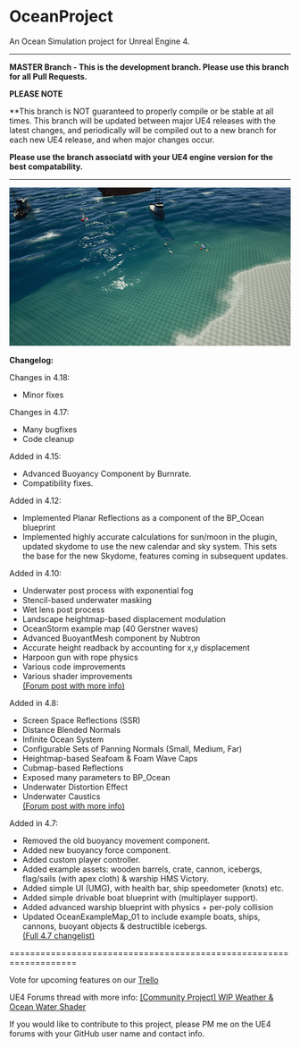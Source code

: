 # OceanProject
An Ocean Simulation project for Unreal Engine 4.

---------------------

**MASTER Branch - This is the development branch. Please use this branch for all Pull Requests.**

**PLEASE NOTE**

**This branch is NOT guaranteed to properly compile or be stable at all times. This branch will be updated between major UE4 releases with the latest changes, and periodically will be compiled out to a new branch for each new UE4 release, and when major changes occur.

**Please use the branch associatd with your UE4 engine version for the best compatability.**

---------------------

![img_project](ProjectScreenshot.jpg)

**Changelog:**

Changes in 4.18:
* Minor fixes

Changes in 4.17:
* Many bugfixes
* Code cleanup

Added in 4.15:
* Advanced Buoyancy Component by Burnrate.
* Compatibility fixes.

Added in 4.12:
* Implemented Planar Reflections as a component of the BP_Ocean blueprint
* Implemented highly accurate calculations for sun/moon in the plugin, updated skydome to use the new calendar and sky system. This sets the base for the new Skydome, features coming in subsequent updates.

Added in 4.10:

* Underwater post process with exponential fog
* Stencil-based underwater masking
* Wet lens post process
* Landscape heightmap-based displacement modulation
* OceanStorm example map (40 Gerstner waves)
* Advanced BuoyantMesh component by Nubtron
* Accurate height readback by accounting for x,y displacement
* Harpoon gun with rope physics
* Various code improvements
* Various shader improvements  
[(Forum post with more info)](https://forums.unrealengine.com/showthread.php?42092-Community-Project-WIP-Weather-amp-Ocean-Water-Shader&p=485675&viewfull=1#post485675)

Added in 4.8:

* Screen Space Reflections (SSR)
* Distance Blended Normals
* Infinite Ocean System
* Configurable Sets of Panning Normals (Small, Medium, Far)
* Heightmap-based Seafoam & Foam Wave Caps
* Cubmap-based Reflections
* Exposed many parameters to BP_Ocean
* Underwater Distortion Effect
* Underwater Caustics  
[(Forum post with more info)](https://forums.unrealengine.com/showthread.php?42092&p=311982&viewfull=1#post311982)

Added in 4.7:

* Removed the old buoyancy movement component.
* Added new buoyancy force component.
* Added custom player controller.
* Added example assets: wooden barrels, crate, cannon, icebergs, flag/sails (with apex cloth) & warship HMS Victory.
* Added simple UI (UMG), with health bar, ship speedometer (knots) etc.
* Added simple drivable boat blueprint with (multiplayer support).
* Added advanced warship blueprint with physics + per-poly collision
* Updated OceanExampleMap_01 to include example boats, ships, cannons, buoyant objects & destructible icebergs.  
[(Full 4.7 changelist)](https://forums.unrealengine.com/showthread.php?42092-Community-Project-WIP-Weather-amp-Ocean-Water-Shader&p=279737&viewfull=1#post279737)

===================================================================


Vote for upcoming features on our [Trello](https://trello.com/b/7dzOdkvw/ue4-ocean-weather-project)

UE4 Forums thread with more info: [[Community Project] WIP Weather & Ocean Water Shader](https://forums.unrealengine.com/showthread.php?42092-Community-Project-WIP-Weather-amp-Ocean-Water-Shader)

If you would like to contribute to this project, please PM me on the UE4 forums with your GitHub user name and contact info.
